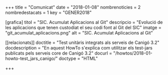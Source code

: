 +++
title           = "Comunicat"
date	 	  	    = "2018-01-08"
nombrenoticies  = 2
nombredestacats = 1
key 		  	    = "GENER2018"

[grafica]
titol      = "SIC. Acumulat Aplicacions al Git"
descripcio = "Evolució de les aplicacions que tenen custodiat el seu codi font al Git del SIC"
imatge     = "git_acumulat_aplicacions.png"
alt        = "SIC. Acumulat Aplicacions al Git"

[[relacionats]]
doctitle          = "Test unitàris integrats als serveis de Canigó 3.2"
docdescription    = "En aquest HowTo s'explica com utilitzar els test-jars publicats pels serveis core de Canigó 3.2"
docurl            = "/howtos/2018-01-howto-test_jars_canigo/"
doctype           = "HTML"

+++
